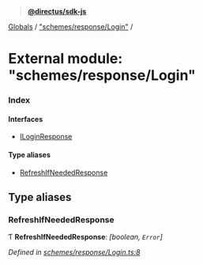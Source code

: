 > **[@directus/sdk-js](../README.md)**

[Globals](../README.md) / ["schemes/response/Login"](_schemes_response_login_.md) /

# External module: "schemes/response/Login"

### Index

#### Interfaces

* [ILoginResponse](../interfaces/_schemes_response_login_.iloginresponse.md)

#### Type aliases

* [RefreshIfNeededResponse](_schemes_response_login_.md#refreshifneededresponse)

## Type aliases

###  RefreshIfNeededResponse

Ƭ **RefreshIfNeededResponse**: *[boolean, `Error`]*

*Defined in [schemes/response/Login.ts:8](https://github.com/janbiasi/sdk-js/blob/75383ea/src/schemes/response/Login.ts#L8)*